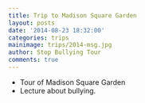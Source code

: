 ```yaml
---
title: Trip to Madison Square Garden
layout: posts
date: '2014-08-23 18:32:00'
categories: trips
mainimage: trips/2014-msg.jpg
author: Stop Bullying Tour
comments: true
---
```


- Tour of Madison Square Garden
- Lecture about bullying.